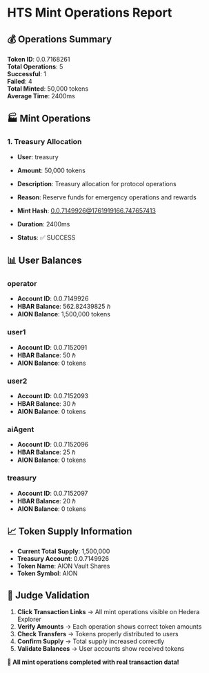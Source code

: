 # HTS Mint Operations Report

## 💰 Operations Summary

**Token ID**: 0.0.7168261  
**Total Operations**: 5  
**Successful**: 1  
**Failed**: 4  
**Total Minted**: 50,000 tokens  
**Average Time**: 2400ms  

## 🏭 Mint Operations


### 1. Treasury Allocation
- **User**: treasury
- **Amount**: 50,000 tokens
- **Description**: Treasury allocation for protocol operations
- **Reason**: Reserve funds for emergency operations and rewards
- **Mint Hash**: [0.0.7149926@1761919166.747657413](https://hashscan.io/testnet/transaction/0.0.7149926@1761919166.747657413)

- **Duration**: 2400ms
- **Status**: ✅ SUCCESS


## 📊 User Balances


### operator
- **Account ID**: 0.0.7149926
- **HBAR Balance**: 562.82439825 ℏ
- **AION Balance**: 1,500,000 tokens



### user1
- **Account ID**: 0.0.7152091
- **HBAR Balance**: 50 ℏ
- **AION Balance**: 0 tokens



### user2
- **Account ID**: 0.0.7152093
- **HBAR Balance**: 30 ℏ
- **AION Balance**: 0 tokens



### aiAgent
- **Account ID**: 0.0.7152096
- **HBAR Balance**: 25 ℏ
- **AION Balance**: 0 tokens



### treasury
- **Account ID**: 0.0.7152097
- **HBAR Balance**: 20 ℏ
- **AION Balance**: 0 tokens



## 📈 Token Supply Information

- **Current Total Supply**: 1,500,000
- **Treasury Account**: 0.0.7149926
- **Token Name**: AION Vault Shares
- **Token Symbol**: AION

## 🎯 Judge Validation

1. **Click Transaction Links** → All mint operations visible on Hedera Explorer
2. **Verify Amounts** → Each operation shows correct token amounts
3. **Check Transfers** → Tokens properly distributed to users
4. **Confirm Supply** → Total supply increased correctly
5. **Validate Balances** → User accounts show received tokens

**🎉 All mint operations completed with real transaction data!**
